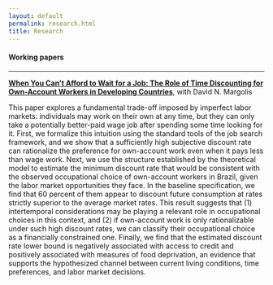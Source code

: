 ```yaml
---
layout: default
permalink: research.html
title: Research
---
```


#### Working papers

<hr>

<b>[When You Can’t Afford to Wait for a Job: The Role of Time Discounting for Own-Account Workers in Developing Countries](../docs/wp-scarelli-margolis.pdf)</b>, with David N. Margolis

This paper explores a fundamental trade-off imposed by imperfect labor markets: individuals may work on their own at any time, but they can only take a potentially better-paid wage job after spending some time looking for it. First, we formalize this intuition using the standard tools of the job search framework, and we show that a sufficiently high subjective discount rate can rationalize the preference for own-account work even when it pays less than wage work. Next, we use the structure established by the theoretical model to estimate the minimum discount rate that would be consistent with the observed occupational choice of own-account workers in Brazil, given the labor market opportunities they face. In the baseline specification, we find that 60 percent of them appear to discount future consumption at rates strictly superior to the average market rates. This result suggests that (1) intertemporal considerations may be playing a relevant role in occupational choices in this context, and (2) if own-account work is only rationalizable under such high discount rates, we can classify their occupational choice as a financially constrained one. Finally, we find that the estimated discount rate lower bound is negatively associated with access to credit and positively associated with measures of food deprivation, an evidence that supports the hypothesized channel between current living conditions, time preferences, and labor market decisions.

<!---
<br>

#### Computer programs

Stata program for estimation of .... --->

